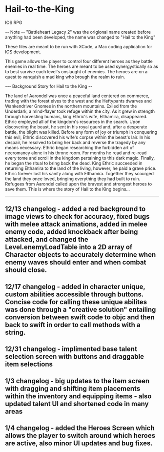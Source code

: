 # Hail-to-the-King
IOS RPG

-- Note -- "Battleheart Legacy 2" was the origional name created before anything had been developed, the name was changed to "Hail to the King"

These files are meant to be run with XCode, a Mac coding application for IOS development.


This game allows the player to control four different heroes as they battle enemies in real time. The heroes are meant to be used synergystically so as to best survive each level's onslaught of enemies. The heroes are on a quest to vanquish a mad king who brough the realm to ruin.



--- Background Story for Hail to the King --

The land of Aarondel was once a peaceful land centered on commerce, trading with the forest elves to the west and the Heftypants dwarves and Wankendriver Gnomes in the northern mountains. Exiled from the Underdark, a mind-flayer took refuge within the city. As it grew in strength through harvesting humans, king Ethric's wife, Elthamira, disappeared. Ethric employed all of the kingdom's resources in the search. Upon discovering the beast, he sent in his royal gaurd and, after a desperate battle, the blight was killed. Before any form of joy or triumph in conquering this evil, Ethric discovered his wife's corpse within the beast's lair. In his despair, he resolved to bring her back and reverse the tragedy by any means necessary. Ethric began researching the forbidden art of necromancy alone in his throne room. For months he read and re-read every tome and scroll in the kingdom pertaining to this dark magic. Finally, he began the ritual to bring back the dead. King Ethric succeeded in returning Elthamira to the land of the living, however, he paid a grave price. Ethric forever lost his sanity along with Elthamira. Together they scourged the land they once loved, bringing everything they had built to ruin. Refugees from Aarondel called upon the bravest and strongest heroes to save them. This is where the story of Hail to the King begins...

--------------------------------------------------------------------------------------------
12/13 changelog - added a red background to image views to check for accuracy, fixed bugs with melee attack animations, added in melee enemy code, added knockback after being attacked, and changed the Level.enemyLoadTable into a 2D array of Character objects to accurately determine when enemy waves should enter and when combat should close.
--------------------------------------------------------------------------------------------
12/17 changelog - added in character unique, custom abilities accessible through buttons. Concise code for calling these unique abilites was done through a "creative solution" entailing conversion between swift code to objc and then back to swift in order to call methods with a string.
--------------------------------------------------------------------------------------------
12/31 changelog - implimented base talent selection screen with buttons and draggable item selections
--------------------------------------------------------------------------------------------
1/3 changelog - big updates to the item screen with dragging and shifting item placements within the inventory and equipping items - also updated talent UI and shortened code in many areas
--------------------------------------------------------------------------------------------
1/4 changelog - added the Heroes Screen which allows the player to switch around which heroes are active, also minor UI updates and bug fixes.
--------------------------------------------------------------------------------------------
